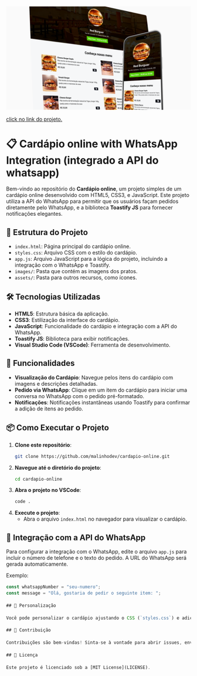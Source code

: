 ![Visão geral do cardápio](assets/flaircardapio.png)


[click no link do projeto.](https://malinhodev.github.io/cardapio-online/)

# 📋 Cardápio online with WhatsApp Integration (integrado a API do whatsapp)

Bem-vindo ao repositório do **Cardápio online**, um projeto simples de um cardápio online desenvolvido com HTML5, CSS3, e JavaScript. Este projeto utiliza a API do WhatsApp para permitir que os usuários façam pedidos diretamente pelo WhatsApp, e a biblioteca **Toastify JS** para fornecer notificações elegantes.

## 📂 Estrutura do Projeto

- `index.html`: Página principal do cardápio online.
- `styles.css`: Arquivo CSS com o estilo do cardápio.
- `app.js`: Arquivo JavaScript para a lógica do projeto, incluindo a integração com o WhatsApp e Toastify.
- `images/`: Pasta que contém as imagens dos pratos.
- `assets/`: Pasta para outros recursos, como ícones.

## 🛠️ Tecnologias Utilizadas

- **HTML5**: Estrutura básica da aplicação.
- **CSS3**: Estilização da interface do cardápio.
- **JavaScript**: Funcionalidade do cardápio e integração com a API do WhatsApp.
- **Toastify JS**: Biblioteca para exibir notificações.
- **Visual Studio Code (VSCode)**: Ferramenta de desenvolvimento.

## 🚀 Funcionalidades

- **Visualização do Cardápio**: Navegue pelos itens do cardápio com imagens e descrições detalhadas.
- **Pedido via WhatsApp**: Clique em um item do cardápio para iniciar uma conversa no WhatsApp com o pedido pré-formatado.
- **Notificações**: Notificações instantâneas usando Toastify para confirmar a adição de itens ao pedido.

## 📦 Como Executar o Projeto

1. **Clone este repositório**:
   ```bash
   git clone https://github.com/malinhodev/cardapio-online.git

2. **Navegue até o diretório do projeto**:
   ```bash
   cd cardapio-online

3. **Abra o projeto no VSCode**:
   ```bash
   code .

4. **Execute o projeto**:
   - Abra o arquivo `index.html` no navegador para visualizar o cardápio.

## 🔗 Integração com a API do WhatsApp

Para configurar a integração com o WhatsApp, edite o arquivo `app.js` para incluir o número de telefone e o texto do pedido. A URL do WhatsApp será gerada automaticamente.

Exemplo:
```javascript
const whatsappNumber = "seu-numero";
const message = "Olá, gostaria de pedir o seguinte item: ";

## 🎨 Personalização

Você pode personalizar o cardápio ajustando o CSS (`styles.css`) e adicionando novos itens ao HTML (`index.html`). As notificações do Toastify também podem ser personalizadas.

## 🔄 Contribuição

Contribuições são bem-vindas! Sinta-se à vontade para abrir issues, enviar pull requests ou compartilhar sugestões.

## 📝 Licença

Este projeto é licenciado sob a [MIT License](LICENSE).
